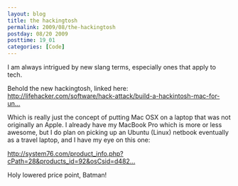 ```yaml
---
layout: blog
title: the hackingtosh
permalink: 2009/08/the-hackingtosh
postday: 08/20 2009
posttime: 19_01
categories: [Code]
---
```


<p>I am always intrigued by new slang terms, especially ones that apply to tech.</p>
<p>Behold the new hackingtosh, linked here: <a href="http://lifehacker.com/software/hack-attack/build-a-hackintosh-mac-for-under-800-321913.php" title="http://lifehacker.com/software/hack-attack/build-a-hackintosh-mac-for-under-800-321913.php">http://lifehacker.com/software/hack-attack/build-a-hackintosh-mac-for-un...</a></p>
<p>Which is really just the concept of putting Mac OSX on a laptop that was not originally an Apple. I already have my MacBook Pro which is more or less awesome, but I do plan on picking up an Ubuntu (Linux) netbook eventually as a travel laptop, and I have my eye on this one:</p>
<p><a href="http://system76.com/product_info.php?cPath=28&amp;products_id=92&amp;osCsid=d482c4780269251459fbb9911194405a" title="http://system76.com/product_info.php?cPath=28&amp;products_id=92&amp;osCsid=d482c4780269251459fbb9911194405a">http://system76.com/product_info.php?cPath=28&amp;products_id=92&amp;osCsid=d482...</a></p>
<p>Holy lowered price point, Batman!</p>

